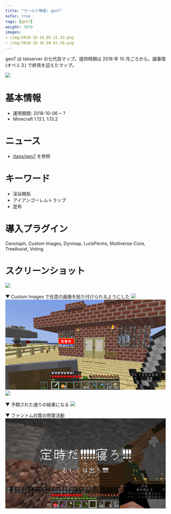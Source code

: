 ```yaml
---
title: "ワールド情報: gen7"
noToc: true
tags: [gen7]
weight: 5070
images:
- /img/2018-10-14_05.31.33.png
- /img/2018-10-16_00.01.38.png
---
```


gen7 は tskserver の七代目マップ。提供時期は 2018 年 10 月ごろから。諸事情 (オペミス) で終焉を迎えたマップ。
<!--more-->

![](/img/gen7/2018-10-07_19.37.45.png)

# 基本情報
- 運用期間: 2018-10-06 ~ ?
- Minecraft 1.13.1, 1.13.2

# ニュース
- [/tags/gen7](/tags/gen7) を参照

# キーワード
- 渓谷開拓
- アイアンゴーレムトラップ
- 昆布

# 導入プラグイン
Cenotaph, Custom Images, Dynmap, LuckPerms, Multiverse-Core, TreeAssist, Voting

# スクリーンショット
![](/img/gen7/2018-10-07_19.37.45.png)

▼ Custom Images で任意の画像を貼り付けられるようにした
![](/img/gen7/2018-10-19_13.15.56.png)
![](/img/2018-10-14_05.31.33.png)
![](/img/gen7/2018-10-15_01.44.56.png)

▼ 予期された通りの結果になる
![](/img/gen7/2018-10-14_06.47.46.png)

▼ ファントム対策の啓蒙活動
![](/img/2018-10-16_00.01.38.png)
